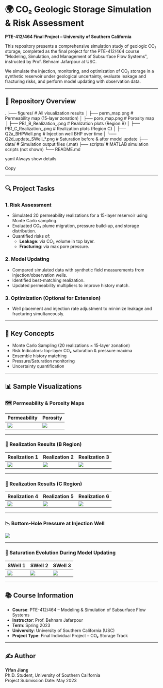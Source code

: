 # 🌍 CO₂ Geologic Storage Simulation & Risk Assessment  
**PTE-412/464 Final Project – University of Southern California**

This repository presents a comprehensive simulation study of geologic CO₂ storage, completed as the final project for the PTE-412/464 course "Modeling, Simulation, and Management of Subsurface Flow Systems", instructed by Prof. Behnam Jafarpour at USC.

We simulate the injection, monitoring, and optimization of CO₂ storage in a synthetic reservoir under geological uncertainty, evaluate leakage and fracturing risks, and perform model updating with observation data.

---

## 📁 Repository Overview

.
├── figures/ # All visualization results
│ ├── perm_map.png # Permeability map (15-layer zonation)
│ ├── poro_map.png # Porosity map
│ ├── PB1_B_Realization_.png # Realization plots (Region B)
│ ├── PB1_C_Realization_.png # Realization plots (Region C)
│ ├── Q2a_BHPWell.png # Injection well BHP over time
│ └── Q2d_update_SWell_*.png # Saturation before & after model update
├── data/ # Simulation output files (.mat)
├── scripts/ # MATLAB simulation scripts (not shown)
└── README.md

yaml
Always show details

Copy

---

## 🔍 Project Tasks

### 1. Risk Assessment
- Simulated 20 permeability realizations for a 15-layer reservoir using Monte Carlo sampling.
- Evaluated CO₂ plume migration, pressure build-up, and storage distribution.
- Quantified risks of:
  - **Leakage**: via CO₂ volume in top layer.
  - **Fracturing**: via max pore pressure.

### 2. Model Updating
- Compared simulated data with synthetic field measurements from injection/observation wells.
- Identified best-matching realization.
- Updated permeability multipliers to improve history match.

### 3. Optimization (Optional for Extension)
- Well placement and injection rate adjustment to minimize leakage and fracturing simultaneously.

---

## 🧠 Key Concepts
- Monte Carlo Sampling (20 realizations × 15-layer zonation)
- Risk Indicators: top-layer CO₂ saturation & pressure maxima
- Ensemble history matching
- Pressure/Saturation monitoring
- Uncertainty quantification

---

## 📊 Sample Visualizations

### 🗺️ Permeability & Porosity Maps
| Permeability | Porosity |
|--------------|----------|
| ![](figures/perm_map.png) | ![](figures/poro_map.png) |

---

### 🔁 Realization Results (B Region)
| Realization 1 | Realization 2 | Realization 3 |
|---------------|---------------|---------------|
| ![](figures/PB1_B_Realization_1.png) | ![](figures/PB1_B_Realization_2.png) | ![](figures/PB1_B_Realization_3.png) |

---

### 🔄 Realization Results (C Region)
| Realization 4 | Realization 5 | Realization 6 |
|---------------|---------------|---------------|
| ![](figures/PB1_C_Realization_4.png) | ![](figures/PB1_C_Realization_5.png) | ![](figures/PB1_C_Realization_6.png) |

---

### 📉 Bottom-Hole Pressure at Injection Well
![](figures/Q2a_BHPWell.png)

---

### 🔁 Saturation Evolution During Model Updating
| SWell 1 | SWell 2 | SWell 3 |
|---------|---------|---------|
| ![](figures/Q2d_update_SWell_1.png) | ![](figures/Q2d_update_SWell_2.png) | ![](figures/Q2d_update_SWell_3.png) |

---

## 📚 Course Information
- **Course**: PTE-412/464 – Modeling & Simulation of Subsurface Flow Systems  
- **Instructor**: Prof. Behnam Jafarpour  
- **Term**: Spring 2023  
- **University**: University of Southern California (USC)  
- **Project Type**: Final Individual Project – CO₂ Storage Track  

---

## ✍️ Author

**Yifan Jiang**  
Ph.D. Student, University of Southern California  
Project Submission Date: May 2023
